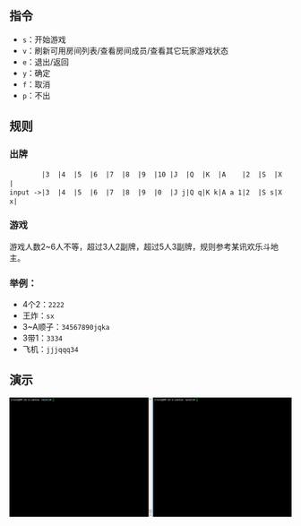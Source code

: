 ## 指令
- `s`：开始游戏
- `v`：刷新可用房间列表/查看房间成员/查看其它玩家游戏状态
- `e`：退出/返回
- `y`：确定
- `f`：取消
- `p`：不出
 
## 规则
### 出牌
```
        |3  |4  |5  |6  |7  |8  |9  |10 |J  |Q  |K  |A    |2  |S  |X  |
input ->|3  |4  |5  |6  |7  |8  |9  |0  |J j|Q q|K k|A a 1|2  |S s|X x|
```
### 游戏
游戏人数2~6人不等，超过3人2副牌，超过5人3副牌，规则参考某讯欢乐斗地主。
### 举例：
 - 4个2：`2222`
 - 王炸：`sx`
 - 3~A顺子：`34567890jqka`
 - 3带1：`3334`
 - 飞机：`jjjqqq34`

## 演示
![demo](demo.gif)